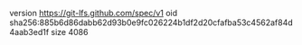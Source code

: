 version https://git-lfs.github.com/spec/v1
oid sha256:885b6d86dabb62d93b0e9fc026224b1df2d20cfafba53c4562af84d4aab3ed1f
size 4086
